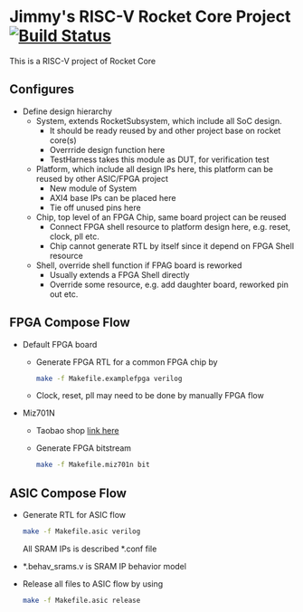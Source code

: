# Jimmy's RISC-V Rocket Core Project [![Build Status](https://travis-ci.com/jimmysitu/jmRocket.svg?branch=master)](https://travis-ci.com/jimmysitu/jmRocket)

This is a RISC-V project of Rocket Core

## Configures
* Define design hierarchy
  * System, extends RocketSubsystem, which include all SoC design.
    * It should be ready reused by and other project base on rocket core(s)
    * Overrride design function here
    * TestHarness takes this module as DUT, for verification test
  * Platform, which include all design IPs here, this platform can be reused by other ASIC/FPGA project
    * New module of System
    * AXI4 base IPs can be placed here
    * Tie off unused pins here
  * Chip, top level of an FPGA Chip, same board project can be reused
    * Connect FPGA shell resource to platform design here, e.g. reset, clock, pll etc.
    * Chip cannot generate RTL by itself since it depend on FPGA Shell resource
  * Shell, override shell function if FPAG board is reworked
    * Usually extends a FPGA Shell directly
    * Override some resource, e.g. add daughter board, reworked pin out etc.

## FPGA Compose Flow
* Default FPGA board
  * Generate FPGA RTL for a common FPGA chip by

    ```bash
    make -f Makefile.examplefpga verilog
    ```

  * Clock, reset, pll may need to be done by manually FPGA flow

* Miz701N

  * Taobao shop [link here](https://item.taobao.com/item.htm?spm=a1z09.2.0.0.1f4f2e8dxhGxDK&id=534106142428&_u=lco8l24734)

  * Generate FPGA bitstream

    ```bash
    make -f Makefile.miz701n bit
    ```


## ASIC Compose Flow
* Generate RTL for ASIC flow
  ```bash
  make -f Makefile.asic verilog
  ```

  All SRAM IPs is described \*.conf file

* \*.behav_srams.v is SRAM IP behavior model

* Release all files to ASIC flow by using
  ```bash
  make -f Makefile.asic release
  ```

